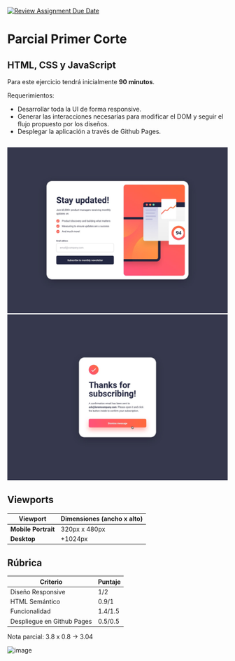 [![Review Assignment Due Date](https://classroom.github.com/assets/deadline-readme-button-24ddc0f5d75046c5622901739e7c5dd533143b0c8e959d652212380cedb1ea36.svg)](https://classroom.github.com/a/jt9f8bo4)
# Parcial Primer Corte

## HTML, CSS y JavaScript

Para este ejercicio tendrá inicialmente **90 minutos**.

Requerimientos:

- Desarrollar toda la UI de forma responsive.
- Generar las interacciones necesarias para modificar el DOM y seguir el flujo propuesto por los diseños.
- Desplegar la aplicación a través de Github Pages.

```markdown

```

![Texto Alternativo](./design/desktop-design.jpg)
![Texto Alternativo](./design/desktop-success-active.jpg)

## Viewports

| Viewport            | Dimensiones (ancho x alto) |
| ------------------- | -------------------------- |
| **Mobile Portrait** | 320px x 480px              |
| **Desktop**         | +1024px                    |

## Rúbrica

| Criterio                   | Puntaje |
| -------------------------- | ------- |
| Diseño Responsive          | 1/2       |
| HTML Semántico             | 0.9/1       |
| Funcionalidad              | 1.4/1.5     |
| Despliegue en Github Pages | 0.5/0.5     |

Nota parcial: 3.8 x 0.8 -> 3.04

![image](https://github.com/DSAW-2024-1/parcial-sobre-4-santiagoguti17/assets/50994778/fd187b76-e043-4f83-9ed6-9284ccbc5be1)

